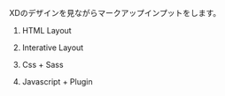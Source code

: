 XDのデザインを見ながらマークアップインプットをします。

1) HTML Layout

2) Interative Layout

3) Css + Sass

4) Javascript + Plugin
